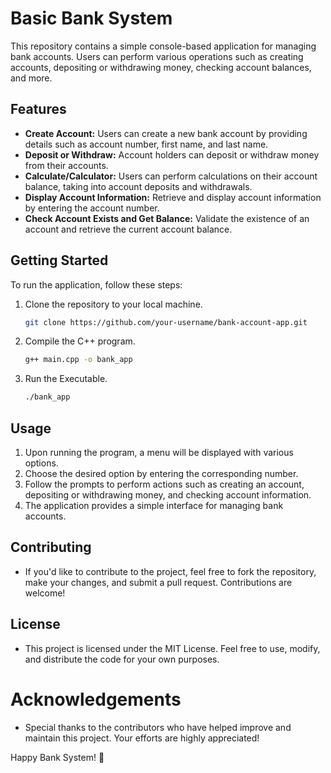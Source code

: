 # Basic Bank System

This repository contains a simple console-based application for managing bank accounts. Users can perform various operations such as creating accounts, depositing or withdrawing money, checking account balances, and more.

## Features

- **Create Account:** Users can create a new bank account by providing details such as account number, first name, and last name.
- **Deposit or Withdraw:** Account holders can deposit or withdraw money from their accounts.
- **Calculate/Calculator:** Users can perform calculations on their account balance, taking into account deposits and withdrawals.
- **Display Account Information:** Retrieve and display account information by entering the account number.
- **Check Account Exists and Get Balance:** Validate the existence of an account and retrieve the current account balance.

## Getting Started

To run the application, follow these steps:

1. Clone the repository to your local machine.
   ```bash
   git clone https://github.com/your-username/bank-account-app.git
2. Compile the C++ program.

    ```bash
    g++ main.cpp -o bank_app
3. Run the Executable.

    ```bash
    ./bank_app
## Usage

1. Upon running the program, a menu will be displayed with various options.
2. Choose the desired option by entering the corresponding number.
3. Follow the prompts to perform actions such as creating an account, depositing or withdrawing money, and checking account information.
4. The application provides a simple interface for managing bank accounts.

## Contributing

- If you'd like to contribute to the project, feel free to fork the repository, make your changes, and submit a pull request. Contributions are welcome!

## License

- This project is licensed under the MIT License. Feel free to use, modify, and distribute the code for your own purposes.

# Acknowledgements

- Special thanks to the contributors who have helped improve and maintain this project. Your efforts are highly appreciated!

Happy Bank System! 🚀

